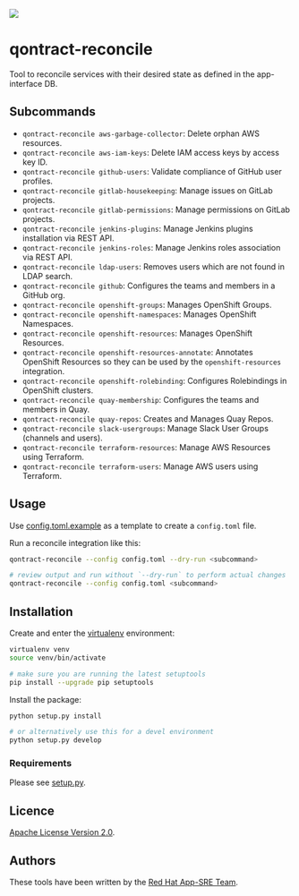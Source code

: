 ![](https://img.shields.io/github/license/app-sre/qontract-reconcile.svg?style=flat)

# qontract-reconcile

Tool to reconcile services with their desired state as defined in the app-interface DB.

## Subcommands

- `qontract-reconcile aws-garbage-collector`: Delete orphan AWS resources.
- `qontract-reconcile aws-iam-keys`: Delete IAM access keys by access key ID.
- `qontract-reconcile github-users`: Validate compliance of GitHub user profiles.
- `qontract-reconcile gitlab-housekeeping`: Manage issues on GitLab projects.
- `qontract-reconcile gitlab-permissions`: Manage permissions on GitLab projects.
- `qontract-reconcile jenkins-plugins`: Manage Jenkins plugins installation via REST API.
- `qontract-reconcile jenkins-roles`: Manage Jenkins roles association via REST API.
- `qontract-reconcile ldap-users`: Removes users which are not found in LDAP search.
- `qontract-reconcile github`: Configures the teams and members in a GitHub org.
- `qontract-reconcile openshift-groups`: Manages OpenShift Groups.
- `qontract-reconcile openshift-namespaces`: Manages OpenShift Namespaces.
- `qontract-reconcile openshift-resources`: Manages OpenShift Resources.
- `qontract-reconcile openshift-resources-annotate`: Annotates OpenShift Resources so they can be used by the `openshift-resources` integration.
- `qontract-reconcile openshift-rolebinding`: Configures Rolebindings in OpenShift clusters.
- `qontract-reconcile quay-membership`: Configures the teams and members in Quay.
- `qontract-reconcile quay-repos`: Creates and Manages Quay Repos.
- `qontract-reconcile slack-usergroups`: Manage Slack User Groups (channels and users).
- `qontract-reconcile terraform-resources`: Manage AWS Resources using Terraform.
- `qontract-reconcile terraform-users`: Manage AWS users using Terraform.

## Usage

Use [config.toml.example](config.toml.example) as a template to create a `config.toml` file.

Run a reconcile integration like this:

```sh
qontract-reconcile --config config.toml --dry-run <subcommand>

# review output and run without `--dry-run` to perform actual changes
qontract-reconcile --config config.toml <subcommand>
```

## Installation

Create and enter the [virtualenv](https://virtualenv.pypa.io/en/latest/) environment:

```sh
virtualenv venv
source venv/bin/activate

# make sure you are running the latest setuptools
pip install --upgrade pip setuptools
```

Install the package:

```sh
python setup.py install

# or alternatively use this for a devel environment
python setup.py develop
```

### Requirements

Please see [setup.py](setup.py).

## Licence

[Apache License Version 2.0](LICENSE).

## Authors

These tools have been written by the [Red Hat App-SRE Team](sd-app-sre@redhat.com).
